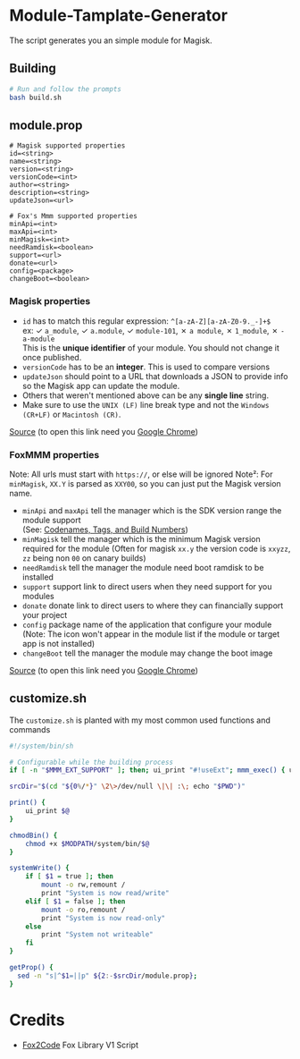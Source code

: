 [chrome]: https://www.google.com/chrome/

# Module-Tamplate-Generator

The script generates you an simple module for Magisk.

## Building

```bash
# Run and follow the prompts
bash build.sh
```

## module.prop

```properties
# Magisk supported properties
id=<string>
name=<string>
version=<string>
versionCode=<int>
author=<string>
description=<string>
updateJson=<url>

# Fox's Mmm supported properties
minApi=<int>
maxApi=<int>
minMagisk=<int>
needRamdisk=<boolean>
support=<url>
donate=<url>
config=<package>
changeBoot=<boolean>
```

### Magisk properties

- `id` has to match this regular expression: `^[a-zA-Z][a-zA-Z0-9._-]+$`<br>
  ex: ✓ `a_module`, ✓ `a.module`, ✓ `module-101`, ✗ `a module`, ✗ `1_module`, ✗ `-a-module`<br>
  This is the **unique identifier** of your module. You should not change it once published.
- `versionCode` has to be an **integer**. This is used to compare versions
- `updateJson` should point to a URL that downloads a JSON to provide info so the Magisk app can update the module.
- Others that weren't mentioned above can be any **single line** string.
- Make sure to use the `UNIX (LF)` line break type and not the `Windows (CR+LF)` or `Macintosh (CR)`.

[Source](<https://github.com/topjohnwu/Magisk/blob/master/docs/guides.md?plain=1#:~:text=%2D%20%60id%60,(CR)%60.>) (to open this link need you [Google Chrome][chrome])

### FoxMMM properties

Note: All urls must start with `https://`, or else will be ignored
Note²: For `minMagisk`, `XX.Y` is parsed as `XXY00`, so you can just put the Magisk version name.

- `minApi` and `maxApi` tell the manager which is the SDK version range the module support  
  (See: [Codenames, Tags, and Build Numbers](https://source.android.com/setup/start/build-numbers))
- `minMagisk` tell the manager which is the minimum Magisk version required for the module
  (Often for magisk `xx.y` the version code is `xxyzz`, `zz` being non `00` on canary builds)
- `needRamdisk` tell the manager the module need boot ramdisk to be installed
- `support` support link to direct users when they need support for you modules
- `donate` donate link to direct users to where they can financially support your project
- `config` package name of the application that configure your module
  (Note: The icon won't appear in the module list if the module or target app is not installed)
- `changeBoot` tell the manager the module may change the boot image

[Source](https://github.com/Fox2Code/FoxMagiskModuleManager/blob/master/DEVELOPERS.md?plain=1#:~:text=Note%3A%20All,the%20boot%20image) (to open this link need you [Google Chrome][chrome])

## customize.sh

The `customize.sh` is planted with my most common used functions and commands

```bash
#!/system/bin/sh

# Configurable while the building process
if [ -n "$MMM_EXT_SUPPORT" ]; then; ui_print "#!useExt"; mmm_exec() { ui_print "$(echo "#!$@")"; }; else; mmm_exec() { true; };abort "! This module need to be executed in Fox's Magisk Module Manager";exit 1;fi

srcDir="$(cd "${0%/*}" \2\>/dev/null \|\| :\; echo "$PWD")"

print() {
    ui_print $@
}

chmodBin() {
    chmod +x $MODPATH/system/bin/$@
}

systemWrite() {
    if [ $1 = true ]; then
        mount -o rw,remount /
        print "System is now read/write"
    elif [ $1 = false ]; then
        mount -o ro,remount /
        print "System is now read-only"
    else
        print "System not writeable"
    fi
}

getProp() {
  sed -n "s|^$1=||p" ${2:-$srcDir/module.prop};
}
```

# Credits

- [Fox2Code](https://github.com/Fox2Code) Fox Library V1 Script
